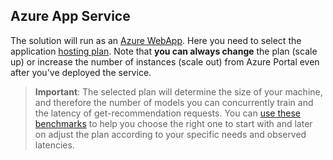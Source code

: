 ## Azure App Service

The solution will run as an [Azure WebApp](https://azure.microsoft.com/en-us/services/app-service/web/).
Here you need to select the application [hosting plan](https://azure.microsoft.com/en-us/pricing/details/app-service/). 
Note that **you can always change** the plan (scale up) or increase the number of instances (scale out) from Azure Portal even after you've deployed the service.
>**Important**: The selected plan will determine the size of your machine, and therefore the number of models you can concurrently train and 
> the latency of get-recommendation requests. You can [use these benchmarks](https://github.com/abhi1509/RecoPreview/blob/master/doc/benchmarks.md) to help you choose the right one to start with 
>and later on adjust the plan according to your specific needs and observed latencies.
